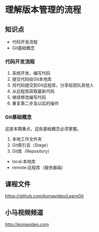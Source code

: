 理解版本管理的流程
=================

## 知识点

* 代码开发流程
* Git基础概念

### 代码开发流程

1. 系统开发，编写代码
0. 提交代码给Git本地库
0. 将代码提交到Git远程库，分享给团队其他人
0. 从远程库获取最新代码
0. 继续修改编写代码
0. 重复第二步及以后的操作

### Git基础概念

这是本期重点，这些基础概念必须掌握。

1. 本地工作文件夹
0. Git索引去（Stage）
0. Git库（Repository）
  + local:本地库
  + remote:远程库（服务器端）

## 课程文件

https://github.com/komavideo/LearnGit

## 小马视频频道

http://komavideo.com
